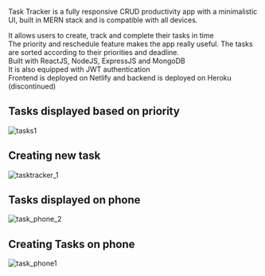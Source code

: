 Task Tracker is a fully responsive CRUD productivity app with a minimalistic UI, built in MERN stack and is compatible with all devices. <br>

It allows users to create, track and complete their tasks in time <br>
The priority and reschedule feature makes the app really useful. The tasks are sorted according to their priorities and deadline. <br>
Built with ReactJS, NodeJS, ExpressJS and MongoDB <br>
It is also equipped with JWT authentication <br>
Frontend is deployed on Netlify and backend is deployed on Heroku (discontinued) <br>

## Tasks displayed based on priority
![tasks1](https://user-images.githubusercontent.com/85399779/219852793-3cc7db07-11c7-4111-b3ee-5354f72d4808.jpg)

## Creating new task
![tasktracker_1](https://user-images.githubusercontent.com/85399779/219852795-e031fe4e-a181-4a42-b705-6f3c6fe27821.jpg)

## Tasks displayed on phone
![task_phone_2](https://user-images.githubusercontent.com/85399779/219852787-d375f29d-4047-40e2-abaf-54dc416a0842.jpg)

## Creating Tasks on phone
![task_phone1](https://user-images.githubusercontent.com/85399779/219852790-cb8ed130-71e7-40c8-9518-4249de46026e.jpg)

